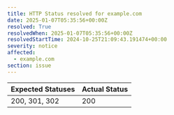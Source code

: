 ```yaml
---
title: HTTP Status resolved for example.com
date: 2025-01-07T05:35:56+00:00Z
resolved: True
resolvedWhen: 2025-01-07T05:35:56+00:00Z
resolvedStartTime: 2024-10-25T21:09:43.191474+00:00
severity: notice
affected:
  - example.com
section: issue
---
```


| Expected Statuses | Actual Status  |
|-------------------|----------------|
| 200, 301, 302 | 200 |
